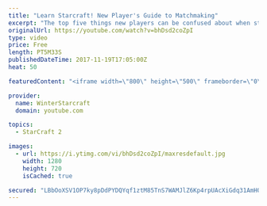 ```yaml
---
title: "Learn Starcraft! New Player's Guide to Matchmaking"
excerpt: "The top five things new players can be confused about when starting off playing Starcraft 2!"
originalUrl: https://youtube.com/watch?v=bhDsd2coZpI
type: video
price: Free
length: PT5M33S
publishedDateTime: 2017-11-19T17:05:00Z
heat: 50

featuredContent: "<iframe width=\"800\" height=\"500\" frameborder=\"0\" src=\"https://www.youtube.com/embed/bhDsd2coZpI\" allow=\"accelerometer; autoplay; encrypted-media; gyroscope; picture-in-picture\" allowfullscreen></iframe>"

provider:
  name: WinterStarcraft
  domain: youtube.com

topics:
  - StarCraft 2

images:
  - url: https://i.ytimg.com/vi/bhDsd2coZpI/maxresdefault.jpg
    width: 1280
    height: 720
    isCached: true

secured: "LBbOoXSV1OP7ky8pDdPYDQYqf1ztM85TnS7WAMJlZ6Kp4rpUAcXiGdq31AmH0A3fLC4jrilo2tPbl/piH0FaHWAL5xbX2wwH9ugs8I5oTFJ96YW+7TcUZsjQK37E+64tLP+yNE+drV8mEq8H+rVgQ0AtzwOb4gNFuXx1BbpdQ+kWa3qqooAQ/hLQzMgl+sghe2WL5OzMr44EfnWKJ+PVMs0IIzDyFNDN7beFwSsh4bJq0GrhVizvRK9YceudNlWIYxEfHbgMLeVW7KTYMYOME4lQOZaDHt2IfC9RwMCiDXI3pgsMBuAkuWd21M9Wyd+SBpyBNy+bPTfrv3u7hNb74y/vM4GFiyLVcrJ8PYf1rH2VbviWH8oeAlTSgOFmFKJd6UF8WpAHz9gwcIQ5iKgJ0W8A2n1JcRs7tKZ/aOT2pi0=;mbthRP4rFjep0lGc6lZJkQ=="
---
```


